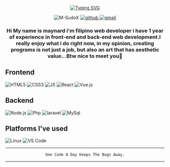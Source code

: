 <p align="center">
    <a href="https://git.io/typing-svg"><img src="https://readme-typing-svg.demolab.com?font=Fira+Code&pause=1000&center=true&random=false&width=435&lines=Hello+Geek;I'm+Maynard+filipino+Web+Developer;I+love+to+create+something+new;And+I+like+you+too!" alt="Typing SVG" /></a>
</p>


<p align="center">
  <img src="https://komarev.com/ghpvc/?username=M-SudoX-beta&label=Profile%20views&color=0e75b6&style=flat" alt="M-SudoX" />
  <a href="https://github.com/M-SudoX">
    <img src="https://img.shields.io/github/followers/Elcavz" alt="github">
  </a>
  <a href="mailto:zayantomara@gmail.com">
    <img src="https://img.shields.io/badge/- -%232c3e50?label=Email&style=social&logo=gmail" alt="gmail">
  </a>
</p>
<h3 align="center">Hi My name is maynard i'm filipino web developer i have 1 year of experience in front-end and back-end web development.I really enjoy what i do right now, in my opinion, creating programs is not just a job, but also an art that has aesthetic value...Btw nice to meet you🤝
</h3>

</h3>

## Frontend
![HTML5](https://img.shields.io/badge/-HTML5-%232c3e50?style=for-the-badge&logo=HTML5&logoColor=white)
![CSS3](https://img.shields.io/badge/-CSS3-%232c3e50?style=for-the-badge&logo=CSS3&logoColor=white)
![JS](https://img.shields.io/badge/-Javascript-%232c3e50?style=for-the-badge&logo=javascript&logoColor=white)
![React](https://img.shields.io/badge/react-%232c3e50.svg?style=for-the-badge&logo=react&logoColor=white)
![Vue.js](https://img.shields.io/badge/vue.js-%232c3e50.svg?style=for-the-badge&logo=vue.js&logoColor=white)

## Backend
![Node.js](https://img.shields.io/badge/-Node.js-%232c3e50?style=for-the-badge&logo=Node.js&logoColor=white)
![Php](https://img.shields.io/badge/-Php-%232c3e50?style=for-the-badge&logo=Php&logoColor=white)
![laravel](https://img.shields.io/badge/-laravel-%232c3e50?style=for-the-badge&logo=laravel&logoColor=white)
![MySql](https://img.shields.io/badge/MySql-%232c3e50.svg?style=for-the-badge&logo=MySql&logoColor=white)

## Platforms I've used
![Linux](https://img.shields.io/badge/linux-%232c3e50.svg?style=for-the-badge&logo=linux&logoColor=white)
![VS Code](https://img.shields.io/badge/VS%20Code-%232c3e50.svg?style=for-the-badge&logo=visual-studio-code&logoColor=white)

</div>



---

<div align="center">
  
``` One Code A Day Keeps The Bugs Away. ```
  
</div>

---

